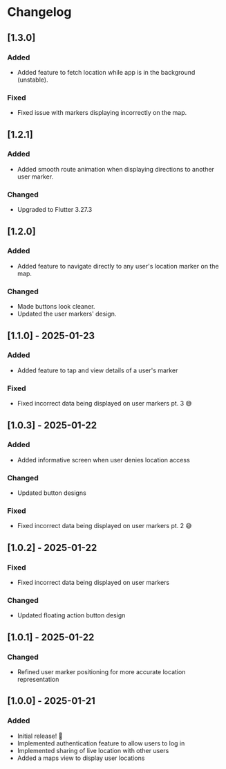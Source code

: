 # Changelog

## [1.3.0]

### Added

- Added feature to fetch location while app is in the background (unstable).

### Fixed

- Fixed issue with markers displaying incorrectly on the map.

## [1.2.1]

### Added

- Added smooth route animation when displaying directions to another user marker.

### Changed

- Upgraded to Flutter 3.27.3

## [1.2.0]

### Added

- Added feature to navigate directly to any user's location marker on the map.

### Changed

- Made buttons look cleaner.
- Updated the user markers' design.

## [1.1.0] - 2025-01-23

### Added

- Added feature to tap and view details of a user's marker

### Fixed

- Fixed incorrect data being displayed on user markers pt. 3 😅

## [1.0.3] - 2025-01-22

### Added

- Added informative screen when user denies location access

### Changed

- Updated button designs

### Fixed

- Fixed incorrect data being displayed on user markers pt. 2 😅

## [1.0.2] - 2025-01-22

### Fixed

- Fixed incorrect data being displayed on user markers

### Changed

- Updated floating action button design

## [1.0.1] - 2025-01-22

### Changed

- Refined user marker positioning for more accurate location representation

## [1.0.0] - 2025-01-21

### Added

- Initial release! 🚀
- Implemented authentication feature to allow users to log in
- Implemented sharing of live location with other users
- Added a maps view to display user locations
